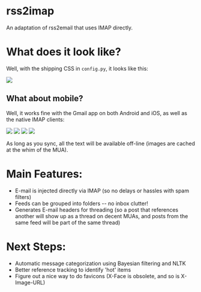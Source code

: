 rss2imap
========

An adaptation of rss2email that uses IMAP directly.

# What does it look like?

Well, with the shipping CSS in `config.py`, it looks like this:

<img src="https://raw.github.com/rcarmo/rss2email/screenshots/mail.app.1.jpg" style="max-width: 100%; height: auto;">

## What about mobile?

Well, it works fine with the Gmail app on both Android and iOS, as well as the native IMAP clients:

<img src="https://raw.github.com/rcarmo/rss2email/screenshots/gmail.ios.1.jpg" style="max-width: 25%; height: auto;"> <img src="https://raw.github.com/rcarmo/rss2email/screenshots/mail.ios.1.jpg" style="max-width: 25%; height: auto;"> <img src="https://raw.github.com/rcarmo/rss2email/screenshots/gmail.android.1.jpg" style="max-width: 25%; height: auto;"> <img src="https://raw.github.com/rcarmo/rss2email/screenshots/mail.android.1.jpg" style="max-width: 25%; height: auto;">

As long as you sync, all the text will be available off-line (images are cached at the whim of the MUA).

# Main Features:

* E-mail is injected directly via IMAP (so no delays or hassles with spam filters)
* Feeds can be grouped into folders -- no inbox clutter!
* Generates E-mail headers for threading (so a post that references another will show up as a thread on decent MUAs, and posts from the same feed will be part of the same thread)

# Next Steps:

* Automatic message categorization using Bayesian filtering and NLTK
* Better reference tracking to identify 'hot' items
* Figure out a nice way to do favicons (X-Face is obsolete, and so is X-Image-URL)
